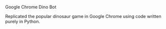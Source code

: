 Google Chrome Dino Bot

Replicated the popular dinosaur game in Google Chrome using code written purely in Python.
